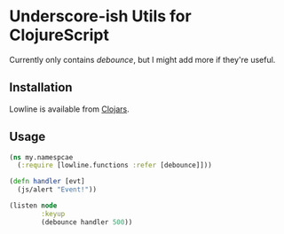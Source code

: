 
# Underscore-ish Utils for ClojureScript

Currently only contains _debounce_, but I might add more if they're useful.

## Installation

Lowline is available from [Clojars](https://clojars.org/lowline).

## Usage

```clojure
(ns my.namespcae
  (:require [lowline.functions :refer [debounce]]))

(defn handler [evt]
  (js/alert "Event!"))

(listen node
        :keyup
        (debounce handler 500))
```

